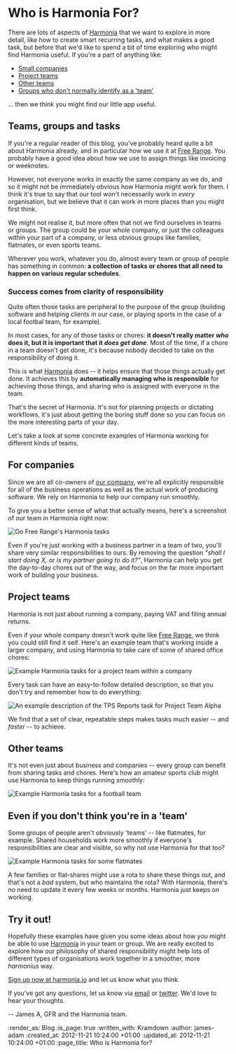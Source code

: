 Who is Harmonia For?
===============

There are lots of aspects of [Harmonia][] that we want to explore in more detail, like how to create smart recurring tasks, and what makes a good task, but before that we'd like to spend a bit of time exploring who might find Harmonia useful. If you're a part of anything like:

* [Small companies](#for-companies)
* [Project teams](#for-project-teams)
* [Other teams](#other-teams)
* [Groups who don't normally identify as a 'team'](#even-if-you-dont-think-youre-in-a-team)

... then we think you might find our little app useful.


## Teams, groups and tasks

If you're a regular reader of this blog, you've probably heard quite a bit about Harmonia already, and in particular how we use it at [Free Range][]. You probably have a good idea about how we use to assign things like invoicing or weeknotes.

However, not everyone works in exactly the same company as we do, and so it might not be immediately obvious how Harmonia might work for them. I think it's true to say that our tool won't necessarily work in *every* organisation, but we believe that it can work in more places than you might first think.

We might not realise it, but more often that not we find ourselves in teams or groups. The group could be your whole company, or just the colleagues within your part of a company, or less obvious groups like families, flatmates, or even sports teams.

Wherever you work, whatever you do, almost every team or group of people has something in common: **a collection of tasks or chores that all need to happen on various regular schedules**.

### Success comes from clarity of responsibility

Quite often those tasks are peripheral to the purpose of the group (building software and helping clients in our case, or playing sports in the case of a local footbal team, for example).

In most cases, for any of those tasks or chores: **it doesn't really matter *who* does it, but it is important that it *does get done***. Most of the time, if a chore in a team doesn't get done, it's because nobody decided to take on the responsibility of doing it.

This is what [Harmonia][] does -- it helps ensure that those things actually get done. It achieves this by **automatically managing who is responsible** for achieving those things, and sharing who is assigned with everyone in the team.

That's the secret of Harmonia. It's not for planning projects or dictating workflows, it's just about getting the boring stuff done so you can focus on the more interesting parts of your day.

Let's take a look at some concrete examples of Harmonia working for different kinds of teams.


## For companies

Since we are all co-owners of [our company][Free Range], we're all explicitly responsible for all of the business operations as well as the actual work of producing software. We rely on Harmonia to help our company run smoothly.

To give you a better sense of what that actually means, here's a screenshot of our team in Harmonia right now:

![Go Free Range's Harmonia tasks](/images/blog/harmonia-gfr.png "Look at how the sausage is made!")

Even if you're just working with a business partner in a team of two, you'll share very similar responsibilities to ours. By removing the question *"shall I start doing X, or is my partner going to do it?"*, Harmonia can help you get the day-to-day chores out of the way, and focus on the far more important work of building your business.

## Project teams

Harmonia is not just about running a company, paying VAT and filing annual returns.

Even if your whole company doesn't work quite like [Free Range][], we think you could still find it self. Here's an example team that's working inside a larger company, and using Harmonia to take care of some of shared office chores:

![Example Harmonia tasks for a project team within a company](/images/blog/harmonia-project-team.png "Project Team Alpha working within OmniCorp to make the babyfood that Robocop eats.")

Every task can have an easy-to-follow detailed description, so that you don't try and remember how to do everything:

![An example description of the TPS Reports task for Project Team Alpha](/images/blog/harmonia-tps-reports.png "We're going to need you to come in on Saturday. Ok? Great.")

We find that a set of clear, repeatable steps makes tasks much easier -- and *faster* -- to achieve.

## Other teams

It's not even just about business and companies -- every group can benefit from sharing tasks and chores. Here's how an amateur sports club might use Harmonia to keep things running smoothly:

![Example Harmonia tasks for a football team](/images/blog/harmonia-rovers.png "Ball, ball ball... footie, footie, footie... Ball, ball, ball... Football!")


## Even if you don't think you're in a 'team'

Some groups of people aren't obviously 'teams' -- like flatmates, for example. Shared households work more smoothly if everyone's responsibilities are clear and visible, so why not use Harmonia for that too?

![Example Harmonia tasks for some flatmates](/images/blog/harmonia-our-house.png "Andy never rememberd to do the cleaning, but with Harmonia he gets an email reminder")

A few families or flat-shares might use a rota to share these things out, and that's not a *bad* system, but who maintains the rota? With Harmonia, there's no need to update it every few weeks or months. Harmonia just keeps on working.


## Try it out!

Hopefully these examples have given you some ideas about how you might be able to use [Harmonia][] in your team or group. We are really excited to explore how our philosophy of shared responsibility might help lots of different types of organisations work together in a smoother, more *harmonius* way.

[Sign up now at harmonia.io][Harmonia] and let us know what you think.

If you've got any questions, let us know via [email](mailto:feedback@harmonia.io) or [twitter](http://twitter.com/harmonia). We'd love to hear your thoughts.


-- James A, GFR and the Harmonia team.


[Harmonia]: https://harmonia.io
[Free Range]: http://gofreerange.com


:render_as: Blog
:is_page: true
:written_with: Kramdown
:author: james-adam
:created_at: 2012-11-21 10:24:00 +01:00
:updated_at: 2012-11-21 10:24:00 +01:00
:page_title: Who is Harmonia for?
